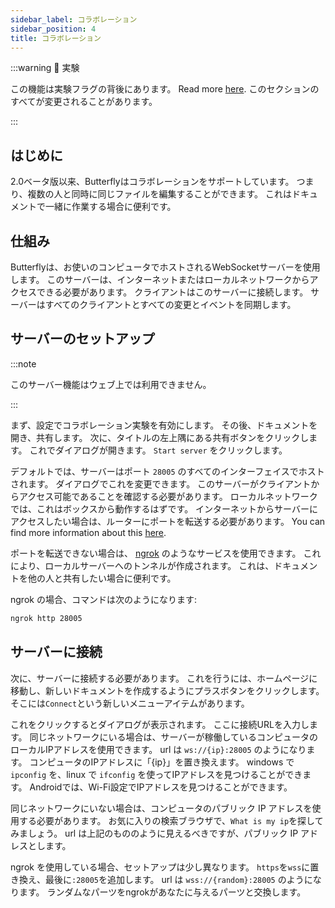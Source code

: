 ```yaml
---
sidebar_label: コラボレーション
sidebar_position: 4
title: コラボレーション
---
```


:::warning 🧪 実験

この機能は実験フラグの背後にあります。 Read more [here](/nightly#experiments).
このセクションのすべてが変更されることがあります。

:::

## はじめに

2.0ベータ版以来、Butterflyはコラボレーションをサポートしています。 つまり、複数の人と同時に同じファイルを編集することができます。 これはドキュメントで一緒に作業する場合に便利です。

## 仕組み

Butterflyは、お使いのコンピュータでホストされるWebSocketサーバーを使用します。 このサーバーは、インターネットまたはローカルネットワークからアクセスできる必要があります。 クライアントはこのサーバーに接続します。 サーバーはすべてのクライアントとすべての変更とイベントを同期します。

## サーバーのセットアップ

:::note

このサーバー機能はウェブ上では利用できません。

:::

まず、設定でコラボレーション実験を有効にします。 その後、ドキュメントを開き、共有します。 次に、タイトルの左上隅にある共有ボタンをクリックします。 これでダイアログが開きます。 `Start server` をクリックします。

デフォルトでは、サーバーはポート `28005` のすべてのインターフェイスでホストされます。 ダイアログでこれを変更できます。 このサーバーがクライアントからアクセス可能であることを確認する必要があります。
ローカルネットワークでは、これはボックスから動作するはずです。 インターネットからサーバーにアクセスしたい場合は、ルーターにポートを転送する必要があります。 You can find more information about this [here](https://en.wikipedia.org/wiki/Port_forwarding/).

ポートを転送できない場合は、 [ngrok](https://ngrok.com/) のようなサービスを使用できます。 これにより、ローカルサーバーへのトンネルが作成されます。 これは、ドキュメントを他の人と共有したい場合に便利です。

ngrok の場合、コマンドは次のようになります:

```bash
ngrok http 28005
```

## サーバーに接続

次に、サーバーに接続する必要があります。 これを行うには、ホームページに移動し、新しいドキュメントを作成するようにプラスボタンをクリックします。 そこには`Connect`という新しいメニューアイテムがあります。

これをクリックするとダイアログが表示されます。 ここに接続URLを入力します。
同じネットワークにいる場合は、サーバーが稼働しているコンピュータのローカルIPアドレスを使用できます。
url は `ws://{ip}:28005` のようになります。 コンピュータのIPアドレスに「{ip}」を置き換えます。 windows で `ipconfig` を、linux で `ifconfig` を使ってIPアドレスを見つけることができます。 Androidでは、Wi-Fi設定でIPアドレスを見つけることができます。

同じネットワークにいない場合は、コンピュータのパブリック IP アドレスを使用する必要があります。 お気に入りの検索ブラウザで、`What is my ip`を探してみましょう。 url は上記のもののように見えるべきですが、パブリック IP アドレスとします。

ngrok を使用している場合、セットアップは少し異なります。 `https`を`wss`に置き換え、最後に`:28005`を追加します。 url は `wss://{random}:28005` のようになります。 ランダムなパーツをngrokがあなたに与えるパーツと交換します。
